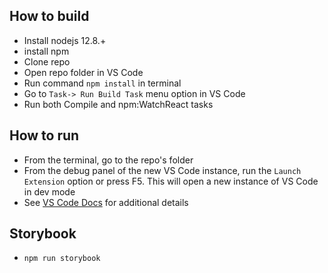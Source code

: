 ## How to build
- Install nodejs 12.8.+
- install npm
- Clone repo
- Open repo folder in VS Code
- Run command `npm install` in terminal
- Go to `Task-> Run Build Task` menu option in VS Code
- Run both Compile and npm:WatchReact tasks

## How to run
- From the terminal, go to the repo's folder
- From the debug panel of the new VS Code instance, run the `Launch Extension` option or press F5. This will open a new instance of VS Code in dev mode
- See [VS Code Docs](https://code.visualstudio.com/docs/extensions/developing-extensions#_launching-your-extension) for additional details

## Storybook
- `npm run storybook`
